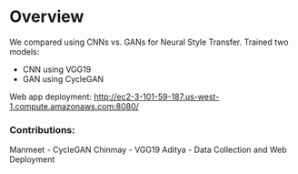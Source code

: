 # Overview
We compared using CNNs vs. GANs for Neural Style Transfer.
Trained two models:
* CNN using VGG19
* GAN using CycleGAN

Web app deployment: http://ec2-3-101-59-187.us-west-1.compute.amazonaws.com:8080/

### Contributions:
Manmeet - CycleGAN
Chinmay - VGG19
Aditya - Data Collection and Web Deployment

